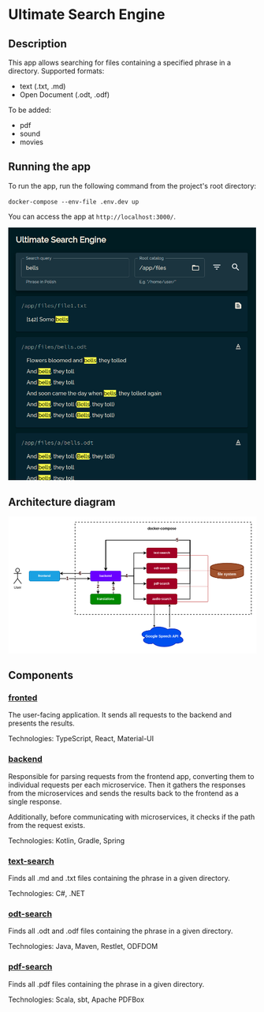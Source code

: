 # Ultimate Search Engine
## Description
This app allows searching for files containing a specified phrase in a directory.
Supported formats:
* text (.txt, .md)
* Open Document (.odt, .odf)

To be added:
* pdf
* sound
* movies

## Running the app
To run the app, run the following command from the project's root directory:

`docker-compose --env-file .env.dev up`


You can access the app at `http://localhost:3000/`.

![app-screen](./docs-res/app.png)

## Architecture diagram

![architecture](./docs-res/arch_diagram.drawio.png)

## Components
### [fronted](./frontend/README.md)
The user-facing application. It sends all requests to the backend and presents the results. 

Technologies: TypeScript, React, Material-UI

### [backend](./backend/README.md)
Responsible for parsing requests from the frontend app, converting them to individual requests 
per each microservice. Then it gathers the responses from the microservices and sends the 
results back to the frontend as a single response.

Additionally, before communicating with microservices, it checks if the path from the request
exists. 

Technologies: Kotlin, Gradle, Spring

### [text-search](./text-search/README.md)
Finds all .md and .txt files containing the phrase in a given directory.

Technologies: C#, .NET

### [odt-search](./odt-search/README.md)
Finds all .odt and .odf files containing the phrase in a given directory.

Technologies: Java, Maven, Restlet, ODFDOM

### [pdf-search](./pdf-search/README.md)
Finds all .pdf files containing the phrase in a given directory.

Technologies: Scala, sbt, Apache PDFBox
